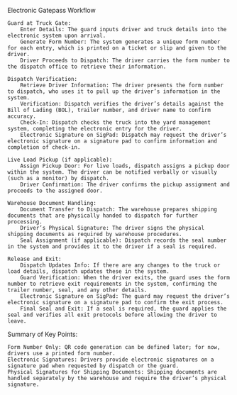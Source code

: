 Electronic Gatepass Workflow

    Guard at Truck Gate:
        Enter Details: The guard inputs driver and truck details into the electronic system upon arrival.
        Generate Form Number: The system generates a unique form number for each entry, which is printed on a ticket or slip and given to the driver.
        Driver Proceeds to Dispatch: The driver carries the form number to the dispatch office to retrieve their information.

    Dispatch Verification:
        Retrieve Driver Information: The driver presents the form number to dispatch, who uses it to pull up the driver’s information in the system.
        Verification: Dispatch verifies the driver’s details against the Bill of Lading (BOL), trailer number, and driver name to confirm accuracy.
        Check-In: Dispatch checks the truck into the yard management system, completing the electronic entry for the driver.
        Electronic Signature on SigPad: Dispatch may request the driver’s electronic signature on a signature pad to confirm information and completion of check-in.

    Live Load Pickup (if applicable):
        Assign Pickup Door: For live loads, dispatch assigns a pickup door within the system. The driver can be notified verbally or visually (such as a monitor) by dispatch.
        Driver Confirmation: The driver confirms the pickup assignment and proceeds to the assigned door.

    Warehouse Document Handling:
        Document Transfer to Dispatch: The warehouse prepares shipping documents that are physically handed to dispatch for further processing.
        Driver’s Physical Signature: The driver signs the physical shipping documents as required by warehouse procedures.
        Seal Assignment (if applicable): Dispatch records the seal number in the system and provides it to the driver if a seal is required.

    Release and Exit:
        Dispatch Updates Info: If there are any changes to the truck or load details, dispatch updates these in the system.
        Guard Verification: When the driver exits, the guard uses the form number to retrieve exit requirements in the system, confirming the trailer number, seal, and any other details.
        Electronic Signature on SigPad: The guard may request the driver’s electronic signature on a signature pad to confirm the exit process.
        Final Seal and Exit: If a seal is required, the guard applies the seal and verifies all exit protocols before allowing the driver to leave.

Summary of Key Points:

    Form Number Only: QR code generation can be defined later; for now, drivers use a printed form number.
    Electronic Signatures: Drivers provide electronic signatures on a signature pad when requested by dispatch or the guard.
    Physical Signatures for Shipping Documents: Shipping documents are handled separately by the warehouse and require the driver’s physical signature.
